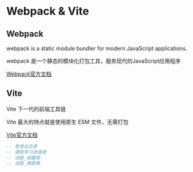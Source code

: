 # Webpack & Vite

## Webpack

webpack is a static module bundler for modern JavaScript applications.

webpack 是一个静态的模块化打包工具，服务现代的JavaScript应用程序

[Webpack官方文档](https://webpack.js.org)

## Vite

Vite 下一代的前端工具链

Vite 最大的特点就是使用原生 ESM 文件，无需打包

[Vite官方文档](https://cn.vitejs.dev)


```SQL
-- 登录日志表
-- 课程学习进度表
-- 试题_收藏表
-- 试题_错题表
```